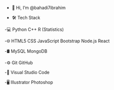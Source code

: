 - 👋 Hi, I’m @bahadi7ibrahim

- 🛠  Tech Stack

-💻   Python C++ R (Statistics)

-🌐   HTML5 CSS JavaScript Bootstrap Node.js React

-🛢   MySQL MongoDB

-⚙️   Git GitHub

-🔧   Visual Studio Code

-🖥   Illustrator Photoshop



